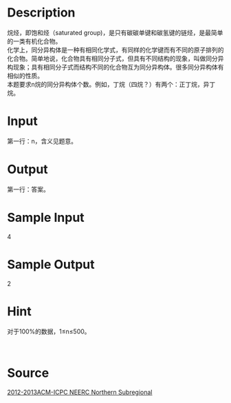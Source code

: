 
# Description

<div class="content"><div>
<div>烷烃，即饱和烃（saturated group)，是只有碳碳单键和碳氢键的链烃，是最简单的一类有机化合物。</div>
<div>化学上，同分异构体是一种有相同化学式，有同样的化学键而有不同的原子排列的化合物。简单地说，化合物具有相同分子式，但具有不同结构的现象，叫做同分异构现象；具有相同分子式而结构不同的化合物互为同分异构体。很多同分异构体有相似的性质。</div>
<div>本题要求n烷的同分异构体个数。例如，丁烷（四烷？）有两个：正丁烷，异丁烷。</div>
<div></div>
</div>
<div></div>
<p></p></div>

# Input

<div class="content"><div>第一行：n，含义见题意。</div>
<div></div>
<p></p></div>

# Output

<div class="content"><div>第一行：答案。</div>
<div></div>
<p></p></div>

# Sample Input

<div class="content"><span class="sampledata">4</span></div>

# Sample Output

<div class="content"><span class="sampledata">2</span></div>

# Hint

<div class="content"><p></p><p>对于100%的数据，1≤n≤500。</p><br/>
<p></p><p></p></div>

# Source

<div class="content"><p><a href="problemset.php?search=2012-2013ACM-ICPC NEERC Northern Subregional">2012-2013ACM-ICPC NEERC Northern Subregional</a></p></div>

